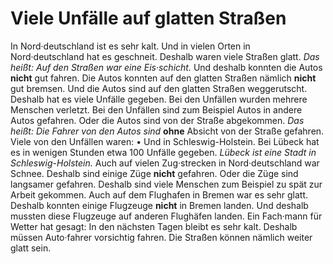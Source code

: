# Viele Unfälle auf glatten Straßen

In Nord·deutschland ist es sehr kalt. Und in vielen Orten in Nord·deutschland hat es geschneit. Deshalb waren viele Straßen glatt. *Das heißt:* 
*Auf den Straßen war eine Eis·schicht.* Und deshalb konnten die Autos **nicht** gut fahren. Die Autos konnten auf den glatten Straßen nämlich **nicht** gut bremsen. Und die Autos sind auf den glatten Straßen weggerutscht. Deshalb hat es viele Unfälle gegeben. Bei den Unfällen wurden mehrere Menschen verletzt. 
Bei den Unfällen sind zum Beispiel Autos in andere Autos gefahren. Oder die Autos sind von der Straße abgekommen. *Das heißt:* 
*Die Fahrer von den Autos sind* **ohne** Absicht von der Straße gefahren. Viele von den Unfällen waren: • Und in Schleswig-Holstein. Bei Lübeck hat es in wenigen Stunden etwa 100 Unfälle gegeben. 
*Lübeck ist eine Stadt in Schleswig-Holstein.* 
Auch auf vielen Zug·strecken in Nord·deutschland war Schnee. Deshalb sind einige Züge **nicht** gefahren. Oder die Züge sind langsamer gefahren. Deshalb sind viele Menschen zum Beispiel zu spät zur Arbeit gekommen. 
Auch auf dem Flughafen in Bremen war es sehr glatt. Deshalb konnten einige Flugzeuge **nicht** in Bremen landen. Und deshalb mussten diese Flugzeuge auf anderen Flughäfen landen. 
Ein Fach·mann für Wetter hat gesagt: In den nächsten Tagen bleibt es sehr kalt. Deshalb müssen Auto·fahrer vorsichtig fahren. Die Straßen können nämlich weiter glatt sein. 
